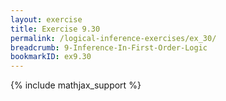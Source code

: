 ```yaml
---
layout: exercise
title: Exercise 9.30
permalink: /logical-inference-exercises/ex_30/
breadcrumb: 9-Inference-In-First-Order-Logic
bookmarkID: ex9.30
---
```


{% include mathjax_support %}

